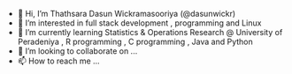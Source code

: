 - 👋 Hi, I’m Thathsara Dasun Wickramasooriya (@dasunwickr)
- 👀 I’m interested in full stack development , programming and Linux
- 🌱 I’m currently learning Statistics & Operations Research @ University of Peradeniya , R programming , C programming , Java and Python
- 💞️ I’m looking to collaborate on ...
- 📫 How to reach me ...

<!---
dasunwickr/dasunwickr is a ✨ special ✨ repository because its `README.md` (this file) appears on your GitHub profile.
You can click the Preview link to take a look at your changes.
--->
